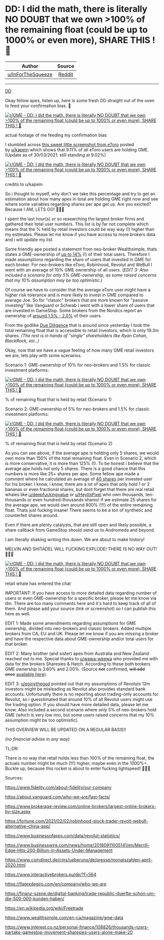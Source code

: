 DD: I did the math, there is literally NO DOUBT that we own >100% of the remaining float (could be up to 1000% or even more), SHARE THIS ! 🚀
=============================================================================================================================================

| Author       | Source       | 
| :-------------: |:-------------:|
|  [u/InForTheSqueeze](https://www.reddit.com/user/InForTheSqueeze/) | [Reddit](https://www.reddit.com/r/GME/comments/m7x2gq/dd_i_did_the_math_there_is_literally_no_doubt/?utm_source=share&utm_medium=web2x&context=3) | 

---

[DD](https://www.reddit.com/r/GME/search?q=flair_name%3A%22DD%22&restrict_sr=1)

Okay fellow apes, listen up, here is some fresh DD straight out of the oven to feed your confirmation bias. 🚀

[![r/GME - DD: I did the math, there is literally NO DOUBT that we own >100% of the remaining float (could be up to 1000% or even more), SHARE THIS ! 🚀](https://preview.redd.it/jlivhj2mttn61.png?width=454&format=png&auto=webp&s=1aa1145e82687682b56b14ab315fbb0734d47e30)](https://preview.redd.it/jlivhj2mttn61.png?width=454&format=png&auto=webp&s=1aa1145e82687682b56b14ab315fbb0734d47e30)

actual footage of me feeding my confirmation bias

I stumbled across [this sweet little screenshot from eToro](https://www.reddit.com/r/GME/comments/m7r42a/everyone_on_etoro_is_long_on_gme/) posted by [u/kapein](https://www.reddit.com/u/kapein/) which shows that 9.11% of all eToro users are holding GME. (Update as of 30/03/2021: still standing at 9.02%)

[![r/GME - DD: I did the math, there is literally NO DOUBT that we own >100% of the remaining float (could be up to 1000% or even more), SHARE THIS ! 🚀](https://preview.redd.it/oqd5jj2prtn61.png?width=386&format=png&auto=webp&s=0bd0a24b23e1da28f023594848891bd3a781bb46)](https://preview.redd.it/oqd5jj2prtn61.png?width=386&format=png&auto=webp&s=0bd0a24b23e1da28f023594848891bd3a781bb46)

credits to u/kapein

So i thought to myself, why don't we take this percentage and try to get an estimation about how many apes in total are holding GME right now and see where some variables regarding shares per ape get us. Are you exicted? Because I AM, LETS GO! 🚀🚀🚀

I spent the last hour(s) or so researching the largest broker firms and gathered their total user numbers. This list is by far not complete which means that the % held by retail investors could be way way (!) higher than my estimates. Please let me know if you have access to more brokers data and i will update my list.

Some friendly ape posted a statement from neo-broker Wealthsimple, thats states a GME-ownership of [up to 14%](https://www.wealthsimple.com/en-ca/magazine/gme-data) (!) of their total users. Therefore I made assumptions regarding the share of users that invested in GME for each broker. For neo-brokers like eToro, Robinhood, Revolut and WeBull I went with an average of 10% GME ownership of all users. (*EDIT 3: Also included a scenario for only 5% GME-ownership, as some raised concerns that my 10% assumption may be too optimistic.)*

Of course we have to consider that the average eToro user might have a higher risk tolerance and is more likely to invest in GME compared to average Joe. So for "classic" brokers that are more known for "passive investing" like Vanguard or Schwab I went with a lower share of users that are invested in GameStop. Some brokers from the Nordics report an ownership of [around 1.5% - 2.0%](https://www.reddit.com/r/GME/comments/m7x2gq/dd_i_did_the_math_there_is_literally_no_doubt/grebfmc?utm_source=share&utm_medium=web2x&context=3) of their users.

From the godlike [Due Diligence](https://iamnotafinancialadvisor.com/Current-DD/) that is around since yesterday I took the total remaining float that is accessible to retail investors, which is only 19.3m shares. *(The rest is in hands of "single" shareholders like Ryan Cohan, BlackRock, etc..)*

Okay, now that we have a vague feeling of how many GME retail investors we are, lets play with some scenarios.

Scenario 1: GME-ownership of 10% for neo-brokers and 1.5% for classic investment platforms:

[![r/GME - DD: I did the math, there is literally NO DOUBT that we own >100% of the remaining float (could be up to 1000% or even more), SHARE THIS ! 🚀](https://preview.redd.it/eb99z717i8o61.png?width=1170&format=png&auto=webp&s=75a7195987db9ed41b8407eaa0c1e3cacc56a627)](https://preview.redd.it/eb99z717i8o61.png?width=1170&format=png&auto=webp&s=75a7195987db9ed41b8407eaa0c1e3cacc56a627)

% of remaining float that is held by retail (Scenario 1)

Scenario 2: GME-ownership of 5% for neo-brokers and 1.5% for classic investment platforms:

[![r/GME - DD: I did the math, there is literally NO DOUBT that we own >100% of the remaining float (could be up to 1000% or even more), SHARE THIS ! 🚀](https://preview.redd.it/i8fahnkgi8o61.png?width=1170&format=png&auto=webp&s=0849de187deb52bafb8604c8566def34cb819714)](https://preview.redd.it/i8fahnkgi8o61.png?width=1170&format=png&auto=webp&s=0849de187deb52bafb8604c8566def34cb819714)

% of remaining float that is held by retail (Scenario 2)

As you can see above, if the average ape is holding only 5 shares, we would own more than 150% of the total remaining float. Even in Scenario 2, which is more conservative, it is more than 125% (!). To be honest i believe that the average ape holds not only 5 shares. There is a good chance that this numbers is more like 25+ shares per ape. Some fellow ape made a comment where he calculated an average of [40 shares](https://www.reddit.com/r/GME/comments/m7x2gq/dd_i_did_the_math_there_is_literally_no_doubt/grebfmc?utm_source=share&utm_medium=web2x&context=3) per invested user for his broker. I know, i know, there are a lot of apes that only hold 1 or 2 bananas or even fractional shares, but dont forget that there are real retail whales like [u/deepfuckingvalue](https://www.reddit.com/u/deepfuckingvalue/) or [u/HeyItsPixel](https://www.reddit.com/u/HeyItsPixel/) who own thousands, ten-thousands or even hundred-thousands shares! If we estimate 25 shares for the average ape, we would own around 800% (!!!) of the entire remaining float. Thats just fucking insane! There seems to be a ton of synthetic and counterfeit shares around.

Even if there are plenty catalysts, that are still open and likely possible, a share callback from GameStop should send us to Andromeda and beyond.

I am literally shaking writing this down. We are about to make history!

MELVIN AND SHITADEL WILL FUCKING EXPLODE! THERE IS NO WAY OUT! 🚀🚀🚀

[![r/GME - DD: I did the math, there is literally NO DOUBT that we own >100% of the remaining float (could be up to 1000% or even more), SHARE THIS ! 🚀](https://preview.redd.it/wzqwxg1s4vn61.png?width=453&format=png&auto=webp&s=17f4324686bb3fde2911574f86051e24e7e376c2)](https://preview.redd.it/wzqwxg1s4vn61.png?width=453&format=png&auto=webp&s=17f4324686bb3fde2911574f86051e24e7e376c2)

retail whale has entered the chat

IMPORTANT: If you have access to more detailed data regarding number of users or even GME-ownership for a specific broker, please let me know via dm. There are too many comments here and it's hard to keep track of all of them. And please add your source (link or screenshot) so I can publish this here as well.

EDIT 1: Made some amendments regarding assumptions for GME ownership, divided into neo-brokers and classic brokers. Added multiple brokers from CA, EU and UK. Please let me know if you are missing a broker and have the respective data about GME-ownership and/or total users for that broker.

EDIT 2: Many brother (and sister) apes from Australia and New Zealand reached out to me. Special thanks to [u/wawa-weewa](https://www.reddit.com/u/wawa-weewa/) who provided me with data for the brokers Sharesies & Hatch. According to these both brokers GME ownership is 3.60% and 2.00%. (Source ~~not~~ confirmed, ~~will add once~~ [available here](https://www.interest.co.nz/personal-finance/108826/thousands-nzers-partake-gamestop-movement-sharesies-users-alone-make-20)).

EDIT 3: [u/eoinythegod](https://www.reddit.com/u/eoinythegod/) pointed out that my assumptions of Revoluts 12m investors might be misleading as Revolut also provides standard bank accounts. Unfortunatly there is no reporting about trading-only accounts for Revolut, so i guesstimated that around 10% of all Revolut users might use the trading option. If you should have more detailed data, please let me know. Also included a second scenario where only 5% of neo-brokers hold GME (which is very low imo, but some users raised concerns that my 10% assumption might be too optimistic).

THIS OVERVIEW WILL BE UPDATED ON A REGULAR BASIS!!

*(no financial advise in any way)*

TL;DR:

There is no way that retail holds less than 100% of the remaining float, the actuals number might be much (!!!) higher, maybe even in the 1000%+. Buckle up, because this rocket is about to enter fucking lightspeed! 🚀🚀🚀

Sources:

<https://www.fidelity.com/about-fidelity/our-company>

<https://about.vanguard.com/who-we-are/fast-facts/>

<https://www.brokerage-review.com/online-brokers/largest-online-brokers-by-size.aspx>

<https://fortune.com/2021/02/02/robinhood-stock-trader-revolt-webull-alternative-china-app/>

<https://www.businessofapps.com/data/revolut-statistics/>

<https://www.businesswire.com/news/home/20180911005141/en/Merrill-Edge-Hits-200-Billion-in-Assets-Under-Management>

<https://www.comdirect.de/cms/ueberuns/de/presse/monatszahlen-april-2020.html>

<https://www.interactivebrokers.eu/de/?f=564>

<https://flatexdegiro.com/en/company/who-we-are>

<https://finanz-szene.de/digital-banking/trade-republic-duerfte-schon-um-die-500-000-kunden-haben/>

<https://en.wikipedia.org/wiki/Freetrade>

<https://www.wealthsimple.com/en-ca/magazine/gme-data>

<https://www.interest.co.nz/personal-finance/108826/thousands-nzers-partake-gamestop-movement-sharesies-users-alone-make-20>
